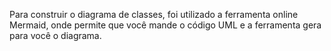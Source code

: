 Para construir o diagrama de classes, foi utilizado a ferramenta online Mermaid, onde permite que você mande o código UML e a ferramenta gera para você o diagrama.
